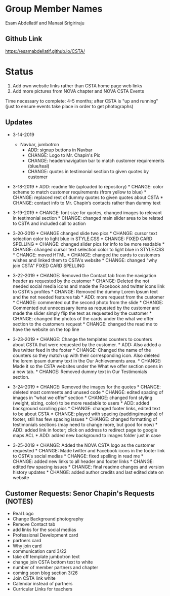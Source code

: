 # Group Member Names
Esam Abdellatif and Manasi Srigiriraju

## Github Link
https://esamabdellatif.github.io/CSTA/

# Status

1. Add own website links rather than CSTA home page web links
2. Add more pictures from NOVA chapter and NOVA CSTA Events

Time necessary to complete: 4-5 months; after CSTA is "up and running"
                            (just to ensure events take place in order to
                                        get photographs)

## Updates

* 3-14-2019
    * Navbar, jumbotron
      * ADD: signup buttons in Navbar
      * CHANGE:  Logo to Mr. Chapin's Pic
      * CHANGE: header/navigation bar to match customer requirements (blue/teal)
      * CHANGE: quotes in testimonial section to given quotes by customer

* 3-18-2019
      * ADD: readme file (uploaded to repository)
      * CHANGE: color scheme to match customer requirements (from yellow to blue)
      * CHANGE: replaced rest of dummy quotes to given quotes about CSTA
      * CHANGE: contact info to Mr. Chapin’s contacts rather than dummy text

* 3-19-2019
	    * CHANGE: font size for quotes, changed images to relevant in testimonial section
	    * CHANGE: changed main slider area to be related to CSTA and included call to action

* 3-20-2019
	    * CHANGE  changed slide two pics
	    * CHANGE: cursor text selection color to light blue in STYLE.CSS
      * CHANGE: FIXED CARD SPELLING
      * CHANGE: changed slider pics for info to be more readable
      * CHANGE: changed cursor text selection color to light blue in STYLE.CSS
      * CHANGE: moved HTML
      * CHANGE: changed the cards to customers wishes and linked them to CSTA's website
      * CHANGE: changed "why join CSTA" FIXED CARD SPELLING

* 3-22-2019
      * CHANGE: Removed the Contact tab from the navigation header as requested by the customer
      * CHANGE: Deleted the not needed social media icons and made the Facebook and twitter icons link to CSTA's profiles
      * CHANGE: Removed the dummy Lorem Ipsum text and the not needed features tab
      * ADD: more request from the customer
      * CHANGE: commented out the second photo from the slide
      * CHANGE: Commented out unnecessary items as requested by the customer and made the slider simply flip the text as requested by the customer
      * CHANGE: changed the photos of the cards under the what we offer section to the customers request
      * CHANGE: changed the read me to have the website on the top line

* 3-23-2019
      * CHANGE: Change the templates counters to counters about CSTA that were requested by the customer.
      * ADD: Also added a live twitter feed in the footer
      * CHANGE: Changed the name of the counters so they match up with their corresponding icon. Also deleted the lorem ipsum dummy text in the Our Achievements area.
      * CHANGE: Made it so the CSTA websites under the What we offer section opens in a new tab.
      * CHANGE: Removed dummy text in Our Testimonials section.

* 3-24-2019
      * CHANGE: Removed the images for the quotes
      * CHANGE: deleted most comments and unused code
      * CHANGE: edited spacing of images in "what we offer" section
      * CHANGE: changed font styling (weight, sizing, color) to be more readable to users
      * ADD: added background scrolling pics
      * CHANGE: changed footer links, edited text to be about CSTA
      * CHANGE: played with spacing (padding/margins) of footer, still has few spacing issues
      * CHANGE: changed formatting of testimonials sections (may need to change more, but good for now)
      * ADD: added link in footer; click on address to redirect page to google maps ACL
      * ADD: added new background to images folder just in case

* 3-25-2019
      * CHANGE: Added the NOVA CSTA logo as the customer requested
      * CHANGE: Made twitter and Facebook icons in the footer link to CSTA's social medias
      * CHANGE: fixed spelling in read me
      * CHANGE: added new links to all header and footer links
      * CHANGE: edited few spacing issues
      * CHANGE: final readme changes and version history updates
      * CHANGE: added author credits and last edited date on website

## Customer Requests: Senor Chapin's Requests (NOTES)
* Real Logo
* Change Background photography
* Remove Contact tab
* add links for the social medias
* Professional Development card
* partners card
* Why join card
* communication card
3/22
* take off template jumbotron text
* change join CSTA bottom text to white
* number of member partners and chapter
* coming soon blog section
3/26
* Join CSTA link white
* Calendar instead of partners
* Curricular Links for teachers
